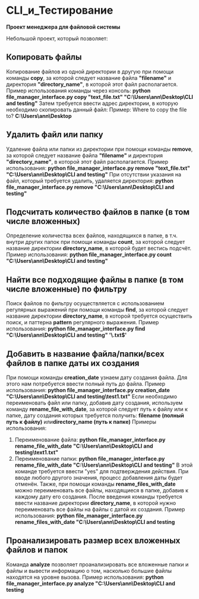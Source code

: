 # CLI_и_Тестирование
**Проект менеджера для файловой системы**

Небольшой проект, который позволяет:

## Копировать файлы
Копирование файлов из одной директории в другую при помощи команды **copy**, за которой следует название файла **"filename"** и директория **"directory_name"**, в которой этот файл располагается. 
Пример использования команды через консоль: 
**python file_manager_interface.py copy "text_file.txt" "C:\Users\ann\Desktop\CLI and testing"** 
Затем требуется ввести адрес директории, в которую необходимо скопировать данный файл: 
Пример:
Where to copy the file to? **C:\Users\ann\Desktop**

## Удалить файл или папку
Удаление файла или папки из директории при помощи команды **remove**, за которой следует название файла **"filename"** и директория **"directory_name"**, в которой этот файл располагается. 
Пример использования: 
**python file_manager_interface.py remove "text_file.txt" "C:\Users\ann\Desktop\CLI and testing"** 
При отсутствии указания на файл, который требуется удалить, удаляется директория:
**python file_manager_interface.py remove "C:\Users\ann\Desktop\CLI and testing"** 

## Подсчитать количество файлов в папке (в том числе вложенных)
Определение количества всех файлов, находящихся в папке, в т.ч. внутри других папок при помощи команды **count**, за которой следует название директории **directory_name**, в которой будет вестись подсчёт. 
Пример использования: 
**python file_manager_interface.py count "C:\Users\ann\Desktop\CLI and testing"** 

## Найти все подходящие файлы в папке (в том числе вложенные) по фильтру
Поиск файлов по фильтру осуществляется с использованием регулярных выражений при помощи команды **find**, за которой следует название директории **directory_name**, в которой требуется осуществить поиск, и паттерна **pattern** регулярного выражения. 
Пример использования:
**python file_manager_interface.py find "C:\Users\ann\Desktop\CLI and testing" '\\.txt$'**

## Добавить в название файла/папки/всех файлов в папке даты их создания
При помощи команды **creation_date** узнаем дату  создания файла. Для этого нам потребуется ввести полный путь до файла. 
Пример использования: 
**python file_manager_interface.py creation_date "C:\Users\ann\Desktop\CLI and testing\test1.txt"**
Если необходимо переименовать файл или папку, добавив дату создания, используем команду **rename_file_with_date**, за которой следует путь к файлу или к папке, дату создания которых требуется получить: **filename (полный путь к файлу)** или**directory_name (путь к папке)**
Примеры использования:
1) Переименование файла: **python file_manager_interface.py rename_file_with_date "C:\Users\ann\Desktop\CLI and testing\text1.txt"**
2) Переименование папки: **python file_manager_interface.py rename_file_with_date "C:\Users\ann\Desktop\CLI and testing"** 
В этой команде требуется ввести "yes" для подтверждения действия. При вводе любого другого значения, процесс добавления даты будет отменён. 
Также, при помощи команды **rename_files_with_date** можно переименовать все файлы, находящиеся в папке, добавив к каждому дату его создания. После введения команды требуется ввести название директории **directory_name**, в которой нужно переименовать все файлы на файлы с датой их создания.
Пример использования:
**python file_manager_interface.py rename_files_with_date "C:\Users\ann\Desktop\CLI and testing** 

## Проанализировать размер всех вложенных файлов и папок
Команда **analyze** позволяет проанализировать все вложенные папки и файлы и вывести информацию о том, насколько большие файлы находятся на уровне вызова. 
Пример использования: 
**python file_manager_interface.py analyze "C:\Users\ann\Desktop\CLI and testing** 
